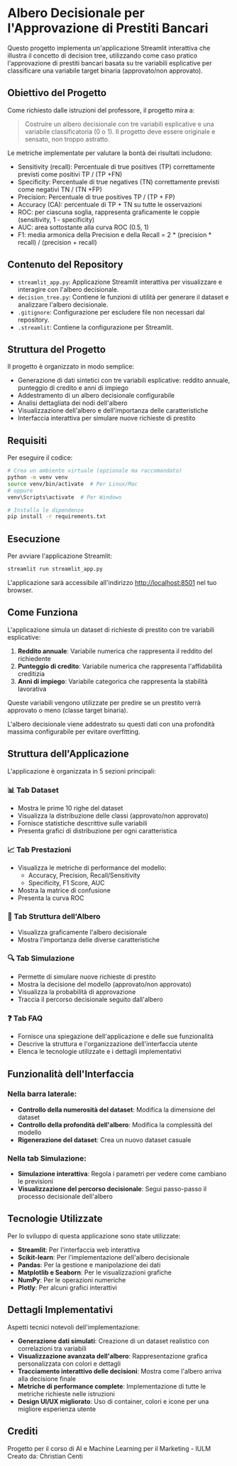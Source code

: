 # Albero Decisionale per l'Approvazione di Prestiti Bancari

Questo progetto implementa un'applicazione Streamlit interattiva che illustra il concetto di decision tree, utilizzando come caso pratico l'approvazione di prestiti bancari basata su tre variabili esplicative per classificare una variabile target binaria (approvato/non approvato).

## Obiettivo del Progetto

Come richiesto dalle istruzioni del professore, il progetto mira a:

> Costruire un albero decisionale con tre variabili esplicative e una variabile classificatoria (0 o 1). Il progetto deve essere originale e sensato, non troppo astratto.

Le metriche implementate per valutare la bontà dei risultati includono:
- Sensitivity (recall): Percentuale di true positives (TP) correttamente previsti come positivi TP / (TP +FN)
- Specificity: Percentuale di true negatives (TN) correttamente previsti come negativi TN / (TN +FP)
- Precision: Percentuale di true positives TP / (TP + FP)
- Accuracy (CA): percentuale di TP + TN su tutte le osservazioni
- ROC: per ciascuna soglia, rappresenta graficamente le coppie (sensitivity, 1 - specificity)
- AUC: area sottostante alla curva ROC (0.5, 1)
- F1: media armonica della Precision e della Recall = 2 * (precision * recall) / (precision + recall)

## Contenuto del Repository

- `streamlit_app.py`: Applicazione Streamlit interattiva per visualizzare e interagire con l'albero decisionale.
- `decision_tree.py`: Contiene le funzioni di utilità per generare il dataset e analizzare l'albero decisionale.
- `.gitignore`: Configurazione per escludere file non necessari dal repository.
- `.streamlit`: Contiene la configurazione per Streamlit.

## Struttura del Progetto

Il progetto è organizzato in modo semplice:
- Generazione di dati sintetici con tre variabili esplicative: reddito annuale, punteggio di credito e anni di impiego
- Addestramento di un albero decisionale configurabile
- Analisi dettagliata dei nodi dell'albero
- Visualizzazione dell'albero e dell'importanza delle caratteristiche
- Interfaccia interattiva per simulare nuove richieste di prestito

## Requisiti

Per eseguire il codice:

```bash
# Crea un ambiente virtuale (opzionale ma raccomandato)
python -m venv venv
source venv/bin/activate  # Per Linux/Mac
# oppure
venv\Scripts\activate  # Per Windows

# Installa le dipendenze
pip install -r requirements.txt
```

## Esecuzione

Per avviare l'applicazione Streamlit:

```bash
streamlit run streamlit_app.py
```

L'applicazione sarà accessibile all'indirizzo [http://localhost:8501](http://localhost:8501) nel tuo browser.

## Come Funziona

L'applicazione simula un dataset di richieste di prestito con tre variabili esplicative:
1. **Reddito annuale**: Variabile numerica che rappresenta il reddito del richiedente
2. **Punteggio di credito**: Variabile numerica che rappresenta l'affidabilità creditizia
3. **Anni di impiego**: Variabile categorica che rappresenta la stabilità lavorativa

Queste variabili vengono utilizzate per predire se un prestito verrà approvato o meno (classe target binaria).

L'albero decisionale viene addestrato su questi dati con una profondità massima configurabile per evitare overfitting.

## Struttura dell'Applicazione

L'applicazione è organizzata in 5 sezioni principali:

### 📊 Tab Dataset
- Mostra le prime 10 righe del dataset
- Visualizza la distribuzione delle classi (approvato/non approvato)
- Fornisce statistiche descrittive sulle variabili
- Presenta grafici di distribuzione per ogni caratteristica

### 📈 Tab Prestazioni
- Visualizza le metriche di performance del modello:
  - Accuracy, Precision, Recall/Sensitivity
  - Specificity, F1 Score, AUC
- Mostra la matrice di confusione
- Presenta la curva ROC

### 🌲 Tab Struttura dell'Albero
- Visualizza graficamente l'albero decisionale
- Mostra l'importanza delle diverse caratteristiche

### 🔍 Tab Simulazione
- Permette di simulare nuove richieste di prestito
- Mostra la decisione del modello (approvato/non approvato)
- Visualizza la probabilità di approvazione
- Traccia il percorso decisionale seguito dall'albero

### ❓ Tab FAQ
- Fornisce una spiegazione dell'applicazione e delle sue funzionalità
- Descrive la struttura e l'organizzazione dell'interfaccia utente
- Elenca le tecnologie utilizzate e i dettagli implementativi

## Funzionalità dell'Interfaccia

### Nella barra laterale:
- **Controllo della numerosità del dataset**: Modifica la dimensione del dataset
- **Controllo della profondità dell'albero**: Modifica la complessità del modello
- **Rigenerazione del dataset**: Crea un nuovo dataset casuale

### Nella tab Simulazione:
- **Simulazione interattiva**: Regola i parametri per vedere come cambiano le previsioni
- **Visualizzazione del percorso decisionale**: Segui passo-passo il processo decisionale dell'albero

## Tecnologie Utilizzate

Per lo sviluppo di questa applicazione sono state utilizzate:
- **Streamlit**: Per l'interfaccia web interattiva
- **Scikit-learn**: Per l'implementazione dell'albero decisionale
- **Pandas**: Per la gestione e manipolazione dei dati
- **Matplotlib e Seaborn**: Per le visualizzazioni grafiche
- **NumPy**: Per le operazioni numeriche
- **Plotly**: Per alcuni grafici interattivi

## Dettagli Implementativi

Aspetti tecnici notevoli dell'implementazione:
- **Generazione dati simulati**: Creazione di un dataset realistico con correlazioni tra variabili
- **Visualizzazione avanzata dell'albero**: Rappresentazione grafica personalizzata con colori e dettagli
- **Tracciamento interattivo delle decisioni**: Mostra come l'albero arriva alla decisione finale
- **Metriche di performance complete**: Implementazione di tutte le metriche richieste nelle istruzioni
- **Design UI/UX migliorato**: Uso di container, colori e icone per una migliore esperienza utente

## Crediti

Progetto per il corso di AI e Machine Learning per il Marketing - IULM
Creato da: Christian Centi
